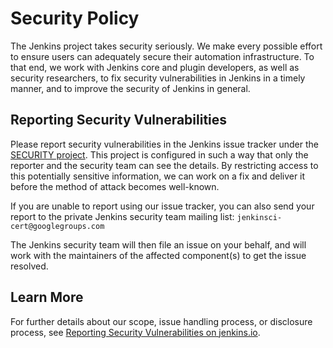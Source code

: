# Security Policy

The Jenkins project takes security seriously.
We make every possible effort to ensure users can adequately secure their automation infrastructure.
To that end, we work with Jenkins core and plugin developers, as well as security researchers, to fix security vulnerabilities in Jenkins in a timely manner, and to improve the security of Jenkins in general.

## Reporting Security Vulnerabilities

Please report security vulnerabilities in the Jenkins issue tracker under the [SECURITY project](https://issues.jenkins-ci.org/browse/SECURITY).
This project is configured in such a way that only the reporter and the security team can see the details.
By restricting access to this potentially sensitive information, we can work on a fix and deliver it before the method of attack becomes well-known.

If you are unable to report using our issue tracker, you can also send your report to the private Jenkins security team mailing list: `jenkinsci-cert@googlegroups.com`

The Jenkins security team will then file an issue on your behalf, and will work with the maintainers of the affected component(s) to get the issue resolved.

## Learn More

For further details about our scope, issue handling process, or disclosure process, see [Reporting Security Vulnerabilities on jenkins.io](https://jenkins.io/security/reporting/).
